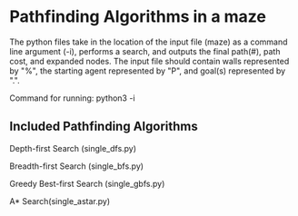 <h1>Pathfinding Algorithms in a maze</h1>

The python files take in the location of the input file (maze) as a command line argument (-i), performs a search, and outputs the final path(#), path cost, and expanded nodes.
The input file should contain walls represented by "%", the starting agent represented by "P", and goal(s) represented by ".".

Command for running:
python3 <script-name> -i <path-to-input-file>

<h2>Included Pathfinding Algorithms</h2>
<p>Depth-first Search (single_dfs.py)</p>
<p>Breadth-first Search (single_bfs.py)</p>
<p>Greedy Best-first Search (single_gbfs.py)</p>
<p>A* Search(single_astar.py)</p>
